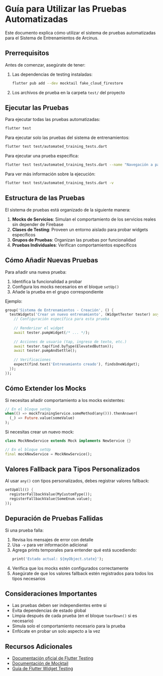 # Guía para Utilizar las Pruebas Automatizadas

Este documento explica cómo utilizar el sistema de pruebas automatizadas para el Sistema de Entrenamientos de Arcinus.

## Prerrequisitos

Antes de comenzar, asegúrate de tener:

1. Las dependencias de testing instaladas:
   ```bash
   flutter pub add --dev mocktail fake_cloud_firestore
   ```

2. Los archivos de prueba en la carpeta `test/` del proyecto

## Ejecutar las Pruebas

Para ejecutar todas las pruebas automatizadas:

```bash
flutter test
```

Para ejecutar solo las pruebas del sistema de entrenamientos:

```bash
flutter test test/automated_training_tests.dart
```

Para ejecutar una prueba específica:

```bash
flutter test test/automated_training_tests.dart --name "Navegación a pantalla de entrenamientos"
```

Para ver más información sobre la ejecución:

```bash
flutter test test/automated_training_tests.dart -v
```

## Estructura de las Pruebas

El sistema de pruebas está organizado de la siguiente manera:

1. **Mocks de Servicios**: Simulan el comportamiento de los servicios reales sin depender de Firebase
2. **Clases de Testing**: Proveen un entorno aislado para probar widgets específicos
3. **Grupos de Pruebas**: Organizan las pruebas por funcionalidad
4. **Pruebas Individuales**: Verifican comportamientos específicos

## Cómo Añadir Nuevas Pruebas

Para añadir una nueva prueba:

1. Identifica la funcionalidad a probar
2. Configura los mocks necesarios en el bloque `setUp()`
3. Añade la prueba en el grupo correspondiente

Ejemplo:

```dart
group('Sistema de Entrenamientos - Creación', () {
  testWidgets('Crear un nuevo entrenamiento', (WidgetTester tester) async {
    // Configuración específica para esta prueba
    
    // Renderizar el widget
    await tester.pumpWidget(/* ... */);
    
    // Acciones de usuario (tap, ingreso de texto, etc.)
    await tester.tap(find.byType(ElevatedButton));
    await tester.pumpAndSettle();
    
    // Verificaciones
    expect(find.text('Entrenamiento creado'), findsOneWidget);
  });
});
```

## Cómo Extender los Mocks

Si necesitas añadir comportamiento a los mocks existentes:

```dart
// En el bloque setUp
when(() => mockTrainingService.someMethod(any())).thenAnswer(
  (_) => Future.value(someValue)
);
```

Si necesitas crear un nuevo mock:

```dart
class MockNewService extends Mock implements NewService {}

// En el bloque setUp
final mockNewService = MockNewService();
```

## Valores Fallback para Tipos Personalizados

Al usar `any()` con tipos personalizados, debes registrar valores fallback:

```dart
setUpAll(() {
  registerFallbackValue(MyCustomType());
  registerFallbackValue(SomeEnum.value);
});
```

## Depuración de Pruebas Fallidas

Si una prueba falla:

1. Revisa los mensajes de error con detalle
2. Usa `-v` para ver información adicional
3. Agrega prints temporales para entender qué está sucediendo:
   ```dart
   print('Estado actual: ${myObject.state}');
   ```
4. Verifica que los mocks estén configurados correctamente
5. Asegúrate de que los valores fallback estén registrados para todos los tipos necesarios

## Consideraciones Importantes

- Las pruebas deben ser independientes entre sí
- Evita dependencias de estado global
- Limpia después de cada prueba (en el bloque `tearDown()` si es necesario)
- Simula solo el comportamiento necesario para la prueba
- Enfócate en probar un solo aspecto a la vez

## Recursos Adicionales

- [Documentación oficial de Flutter Testing](https://docs.flutter.dev/testing)
- [Documentación de Mocktail](https://pub.dev/packages/mocktail)
- [Guía de Flutter Widget Testing](https://docs.flutter.dev/cookbook/testing/widget/introduction) 